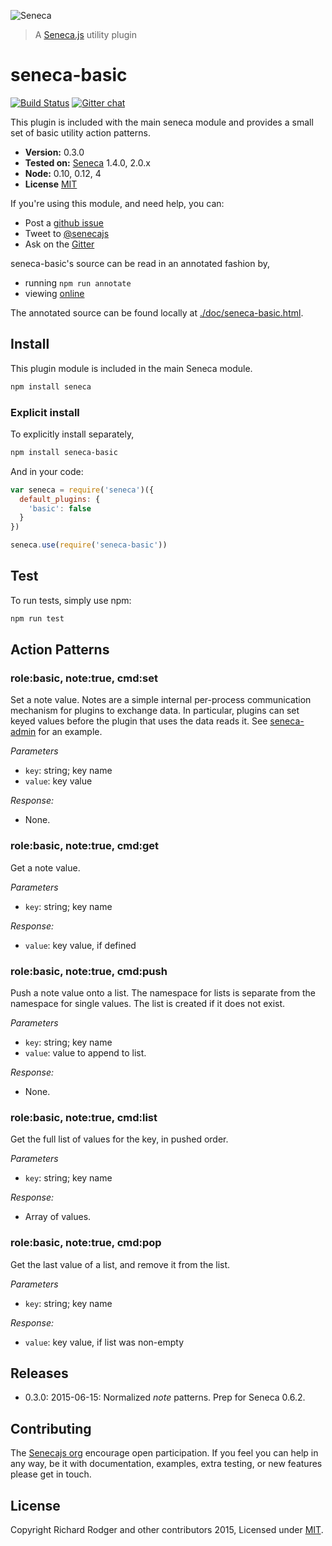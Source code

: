 ![Seneca](http://senecajs.org/files/assets/seneca-logo.png)
> A [Seneca.js][] utility plugin

# seneca-basic
[![Build Status][travis-badge]][travis-url]
[![Gitter chat][gitter-badge]][gitter-url]

This plugin is included with the main seneca module and provides a
small set of basic utility action patterns.

- __Version:__ 0.3.0
- __Tested on:__ [Seneca](https://github.com/senecajs/seneca) 1.4.0, 2.0.x
- __Node:__ 0.10, 0.12, 4
- __License__ [MIT][]

If you're using this module, and need help, you can:

- Post a [github issue](https://github.com/senecajs/seneca-basic/issues)
- Tweet to [@senecajs](http://twitter.com/senecajs)
- Ask on the [Gitter][gitter-url]

seneca-basic's source can be read in an annotated fashion by,
- running `npm run annotate`
- viewing [online](http://rjrodger.github.io/seneca-basic/doc/basic.html)

The annotated source can be found locally at [./doc/seneca-basic.html]().

## Install

This plugin module is included in the main Seneca module.

```sh
npm install seneca
```

### Explicit install
To explicitly install separately,

```sh
npm install seneca-basic
```

And in your code:

```js
var seneca = require('seneca')({
  default_plugins: {
    'basic': false
  }
})

seneca.use(require('seneca-basic'))
```

## Test  

To run tests, simply use npm:

```sh
npm run test
```

## Action Patterns

### role:basic, note:true, cmd:set

Set a note value. Notes are a simple internal per-process
communication mechanism for plugins to exchange data. In particular,
plugins can set keyed values before the plugin that uses the data
reads it. See [seneca-admin][seneca-admin] for an example.

_Parameters_

   * `key`:   string; key name
   * `value`: key value

_Response:_

   * None.


### role:basic, note:true, cmd:get

Get a note value.

_Parameters_

   * `key`:   string; key name

_Response:_

   * `value`: key value, if defined


### role:basic, note:true, cmd:push

Push a note value onto a list. The namespace for lists is separate
from the namespace for single values. The list is created if it does not exist.

_Parameters_

   * `key`: string; key name
   * `value`: value to append to list.

_Response:_

   * None.


### role:basic, note:true, cmd:list

Get the full list of values for the key, in pushed order.

_Parameters_

   * `key`: string; key name

_Response:_

   * Array of values.


### role:basic, note:true, cmd:pop

Get the last value of a list, and remove it from the list.

_Parameters_

   * `key`: string; key name

_Response:_

   * `value`: key value, if list was non-empty


## Releases

- 0.3.0: 2015-06-15: Normalized _note_ patterns. Prep for Seneca 0.6.2.

## Contributing
The [Senecajs org][] encourage open participation. If you feel you can help in any way, be it with
documentation, examples, extra testing, or new features please get in touch.

## License
Copyright Richard Rodger and other contributors 2015, Licensed under [MIT][].

[travis-badge]: https://travis-ci.org/senecajs/seneca-basic.svg?branch=master
[travis-url]: https://travis-ci.org/senecajs/seneca-basic
[gitter-badge]: https://badges.gitter.im/Join%20Chat.svg
[gitter-url]: https://gitter.im/senecajs/seneca

[MIT]: ./LICENSE
[Senecajs org]: https://github.com/senecajs/
[Seneca.js]: https://www.npmjs.com/package/seneca
[senecajs.org]: http://senecajs.org/
[github issue]: https://github.com/senecajs/seneca-basic/issues
[@senecajs]: http://twitter.com/senecajs
[seneca-admin]: https://github.com/rjrodger/seneca-admin

